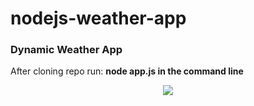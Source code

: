 # nodejs-weather-app

### Dynamic Weather App 

After cloning repo run: **node app.js in the command line**

<p align="center">
  <img src="https://user-images.githubusercontent.com/6277603/43332648-a3193f1a-917d-11e8-94e3-521ba4580312.png">
  </p>
